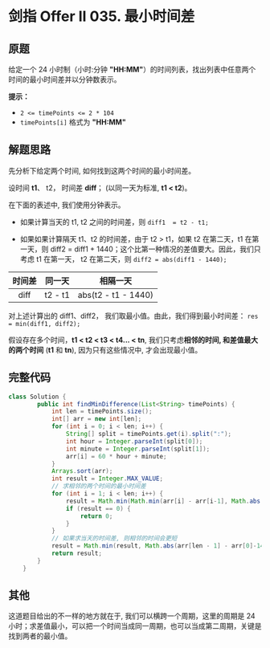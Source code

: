 # 剑指 Offer II 035. 最小时间差



## 原题

给定一个 24 小时制（小时:分钟 **"HH:MM"**）的时间列表，找出列表中任意两个时间的最小时间差并以分钟数表示。

 **提示：**

- `2 <= timePoints <= 2 * 104`
- `timePoints[i]` 格式为 **"HH:MM"**

 

## 解题思路

先分析下给定两个时间, 如何找到这两个时间的最小时间差。

设时间 **t1**、 t2， 时间差 **diff**； (以同一天为标准, **t1 < t2**)。

在下面的表述中, 我们使用分钟表示。

- 如果计算当天的 t1, t2 之间的时间差，则 `diff1  = t2 - t1;`

- 如果如果计算隔天 t1、t2 的时间差，由于 t2 > t1，如果 t2 在第二天，t1 在第一天，则 diff2 = diff1 + 1440；这个比第一种情况的差值要大。因此，我们只考虑 t1 在第一天， t2 在第二天，则 `diff2 = abs(diff1 - 1440);`

| 时间差 | 同一天  |      相隔一天       |
| :----: | :-----: | :-----------------: |
|  diff  | t2 - t1 | abs(t2 - t1 - 1440) |

对上述计算出的 diff1、diff2， 我们取最小值。由此，我们得到最小时间差： `res = min(diff1, diff2);`

假设存在多个时间，**t1 < t2 < t3 < t4... < tn**, 我们只考虑**相邻的时间, 和差值最大的两个时间** (**t1** 和 **tn**), 因为只有这些情况中, 才会出现最小值。



## 完整代码

```java
class Solution {
		public int findMinDifference(List<String> timePoints) {
            int len = timePoints.size();
			int[] arr = new int[len];
			for (int i = 0; i < len; i++) {
				String[] split = timePoints.get(i).split(":");
				int hour = Integer.parseInt(split[0]);
				int minute = Integer.parseInt(split[1]);
				arr[i] = 60 * hour + minute;
			}
			Arrays.sort(arr);
			int result = Integer.MAX_VALUE;
            // 求相邻的两个时间的最小时间差
			for (int i = 1; i < len; i++) {
				result = Math.min(Math.min(arr[i] - arr[i-1], Math.abs(arr[i]- arr[i-1]-1440)), result);
                if (result == 0) {
                    return 0;
                }
			}
            // 如果求当天的时间差, 则相邻的时间会更短
			result = Math.min(result, Math.abs(arr[len - 1] - arr[0]-1440));
			return result;
		}
	}
```

## 其他

这道题目给出的不一样的地方就在于, 我们可以横跨一个周期，这里的周期是 24小时；求差值最小，可以把一个时间当成同一周期，也可以当成第二周期，关键是找到两者的最小值。



